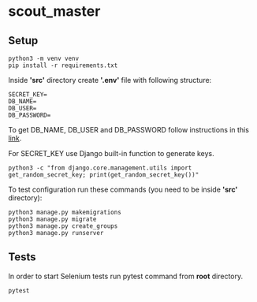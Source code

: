 # scout_master

## Setup

```shell
python3 -m venv venv
pip install -r requirements.txt
```

Inside **'src'** directory create **'.env'** file with following structure:
```dotenv
SECRET_KEY=
DB_NAME=
DB_USER=
DB_PASSWORD=
```

To get DB_NAME, DB_USER and DB_PASSWORD follow instructions in this [link](https://docs.netbox.dev/en/stable/installation/1-postgresql/?fbclid=IwAR1Ck6rWGHawq-GhOJhWL_U95JshOHlvjkRtiC3MC-YZyZ_jFmoMsZrhviA).

For SECRET_KEY use Django built-in function to generate keys.
```shell
python3 -c "from django.core.management.utils import get_random_secret_key; print(get_random_secret_key())"
```

To test configuration run these commands (you need to be inside **'src'** directory):
```shell
python3 manage.py makemigrations
python3 manage.py migrate
python3 manage.py create_groups
python3 manage.py runserver
```

## Tests
In order to start Selenium tests run pytest command from **root** directory.
```shell
pytest
```
